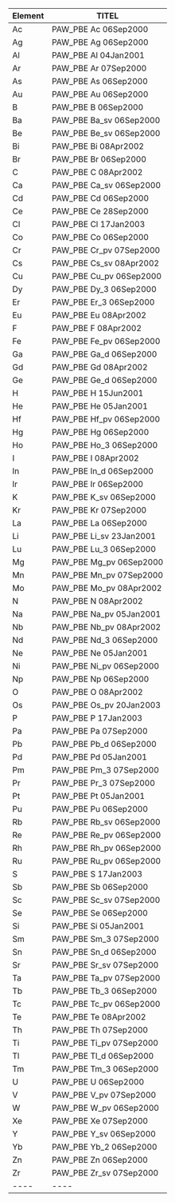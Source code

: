 | Element | TITEL |
| ---- | ---- |
| Ac | PAW_PBE Ac 06Sep2000 |
| Ag | PAW_PBE Ag 06Sep2000 |
| Al | PAW_PBE Al 04Jan2001 |
| Ar | PAW_PBE Ar 07Sep2000 |
| As | PAW_PBE As 06Sep2000 |
| Au | PAW_PBE Au 06Sep2000 |
| B | PAW_PBE B 06Sep2000 |
| Ba | PAW_PBE Ba_sv 06Sep2000 |
| Be | PAW_PBE Be_sv 06Sep2000 |
| Bi | PAW_PBE Bi 08Apr2002 |
| Br | PAW_PBE Br 06Sep2000 |
| C | PAW_PBE C 08Apr2002 |
| Ca | PAW_PBE Ca_sv 06Sep2000 |
| Cd | PAW_PBE Cd 06Sep2000 |
| Ce | PAW_PBE Ce 28Sep2000 |
| Cl | PAW_PBE Cl 17Jan2003 |
| Co | PAW_PBE Co 06Sep2000 |
| Cr | PAW_PBE Cr_pv 07Sep2000 |
| Cs | PAW_PBE Cs_sv 08Apr2002 |
| Cu | PAW_PBE Cu_pv 06Sep2000 |
| Dy | PAW_PBE Dy_3 06Sep2000 |
| Er | PAW_PBE Er_3 06Sep2000 |
| Eu | PAW_PBE Eu 08Apr2002 |
| F | PAW_PBE F 08Apr2002 |
| Fe | PAW_PBE Fe_pv 06Sep2000 |
| Ga | PAW_PBE Ga_d 06Sep2000 |
| Gd | PAW_PBE Gd 08Apr2002 |
| Ge | PAW_PBE Ge_d 06Sep2000 |
| H | PAW_PBE H 15Jun2001 |
| He | PAW_PBE He 05Jan2001 |
| Hf | PAW_PBE Hf_pv 06Sep2000 |
| Hg | PAW_PBE Hg 06Sep2000 |
| Ho | PAW_PBE Ho_3 06Sep2000 |
| I | PAW_PBE I 08Apr2002 |
| In | PAW_PBE In_d 06Sep2000 |
| Ir | PAW_PBE Ir 06Sep2000 |
| K | PAW_PBE K_sv 06Sep2000 |
| Kr | PAW_PBE Kr 07Sep2000 |
| La | PAW_PBE La 06Sep2000 |
| Li | PAW_PBE Li_sv 23Jan2001 |
| Lu | PAW_PBE Lu_3 06Sep2000 |
| Mg | PAW_PBE Mg_pv 06Sep2000 |
| Mn | PAW_PBE Mn_pv 07Sep2000 |
| Mo | PAW_PBE Mo_pv 08Apr2002 |
| N | PAW_PBE N 08Apr2002 |
| Na | PAW_PBE Na_pv 05Jan2001 |
| Nb | PAW_PBE Nb_pv 08Apr2002 |
| Nd | PAW_PBE Nd_3 06Sep2000 |
| Ne | PAW_PBE Ne 05Jan2001 |
| Ni | PAW_PBE Ni_pv 06Sep2000 |
| Np | PAW_PBE Np 06Sep2000 |
| O | PAW_PBE O 08Apr2002 |
| Os | PAW_PBE Os_pv 20Jan2003 |
| P | PAW_PBE P 17Jan2003 |
| Pa | PAW_PBE Pa 07Sep2000 |
| Pb | PAW_PBE Pb_d 06Sep2000 |
| Pd | PAW_PBE Pd 05Jan2001 |
| Pm | PAW_PBE Pm_3 07Sep2000 |
| Pr | PAW_PBE Pr_3 07Sep2000 |
| Pt | PAW_PBE Pt 05Jan2001 |
| Pu | PAW_PBE Pu 06Sep2000 |
| Rb | PAW_PBE Rb_sv 06Sep2000 |
| Re | PAW_PBE Re_pv 06Sep2000 |
| Rh | PAW_PBE Rh_pv 06Sep2000 |
| Ru | PAW_PBE Ru_pv 06Sep2000 |
| S | PAW_PBE S 17Jan2003 |
| Sb | PAW_PBE Sb 06Sep2000 |
| Sc | PAW_PBE Sc_sv 07Sep2000 |
| Se | PAW_PBE Se 06Sep2000 |
| Si | PAW_PBE Si 05Jan2001 |
| Sm | PAW_PBE Sm_3 07Sep2000 |
| Sn | PAW_PBE Sn_d 06Sep2000 |
| Sr | PAW_PBE Sr_sv 07Sep2000 |
| Ta | PAW_PBE Ta_pv 07Sep2000 |
| Tb | PAW_PBE Tb_3 06Sep2000 |
| Tc | PAW_PBE Tc_pv 06Sep2000 |
| Te | PAW_PBE Te 08Apr2002 |
| Th | PAW_PBE Th 07Sep2000 |
| Ti | PAW_PBE Ti_pv 07Sep2000 |
| Tl | PAW_PBE Tl_d 06Sep2000 |
| Tm | PAW_PBE Tm_3 06Sep2000 |
| U | PAW_PBE U 06Sep2000 |
| V | PAW_PBE V_pv 07Sep2000 |
| W | PAW_PBE W_pv 06Sep2000 |
| Xe | PAW_PBE Xe 07Sep2000 |
| Y | PAW_PBE Y_sv 06Sep2000 |
| Yb | PAW_PBE Yb_2 06Sep2000 |
| Zn | PAW_PBE Zn 06Sep2000 |
| Zr | PAW_PBE Zr_sv 07Sep2000 |
| ---- | ---- |